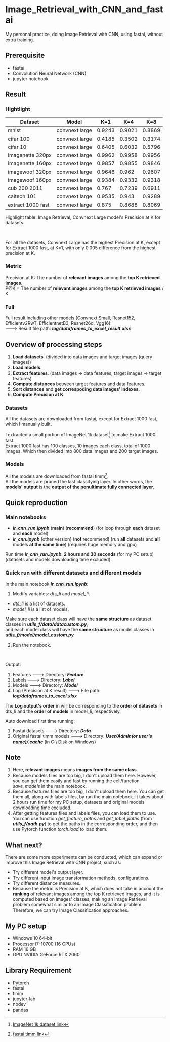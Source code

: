 # Image_Retrieval_with_CNN_and_fastai
My personal practice, doing Image Retrieval with CNN, using fastai, without extra training.

## Prerequisite

- fastai  
- Convolution Neural Network (CNN)  
- jupyter notebook 

## Result  

### Hightlight

| Dataset | Model | K=1 | K=4 | K=8 |
| ------- | ----- | --- | --- | --- |
| mnist | convnext large | 0.9243 | 0.9021 | 0.8869 |
| cifar 100 | convnext large | 0.4185 | 0.3502 | 0.3174 |
| cifar 10 | convnext large | 0.6405 | 0.6032 | 0.5796 |
| imagenette 320px | convnext large | 0.9962 | 0.9958 | 0.9956 |
| imagenette 160px | convnext large | 0.9857 | 0.9855 | 0.9846 |
| imagewoof 320px | convnext large | 0.9646 | 0.962 | 0.9607 |
| imagewoof 160px | convnext large | 0.9384 | 0.9332 | 0.9318 |
| cub 200 2011 | convnext large | 0.767 | 0.7239 | 0.6911 |
| caltech 101 | convnext large | 0.9535 | 0.943 | 0.9289 |
| extract 1000 fast | convnext large | 0.875 | 0.8688 | 0.8069 |  

Highlight table: Image Retrieval, Convnext Large model's Precision at K for datasets.

<br>

For all the datasets, Convnext Large has the highest Precision at K, except for Extract 1000 fast, at K=1, with only 0.005 difference from the highest precision at K.

### Metric

Precision at K: The number of **relevant images** among the **top K retrieved images**.  
P@K = The number of **relevant images** among the **top K retrieved images** / K

### Full
Full result including other models (Convnext Small, Resnet152, Efficientv2RwT, EfficientnetB3, Resnet26d, Vgg16):  
---> Result file path: ***log/dataframes_to_excel_result.xlsx***


## Overview of processing steps

1. **Load datasets**. (divided into data images and target images (query images))
2. **Load models**.  
3. **Extract features**. (data images -> data features, target images -> target features)
4. **Compute distances** between target features and data features.
5. **Sort distances** and **get correspoding data images' indexes**.
6. **Compute Precision at K**.

### Datasets

All the datasets are downloaded from fastai, except for Extract 1000 fast, which I manually built.

I extracted a small portion of ImageNet 1k dataset[^1] to make Extract 1000 fast.  
Extract 1000 fast has 100 classes, 10 images each class, total of 1000 images. Which then divided into 800 data images and 200 target images.  

### Models

All the models are downloaded from fastai timm[^2].  
All the models are pruned the last classifying layer. In other words, the **models' output** is the **output of the penultimate fully connected layer**.  

## Quick reproduction

### Main notebooks

- ***ir_cnn_run.ipynb*** (**main**) (**recommend**) (for loop through **each** dataset and **each** model)
- ***ir_cnn.ipynb*** (other version) (**not** recommend) (run **all** datasets and **all** models **at the same time**) (requires huge memory and gpu)

Run time ***ir_cnn_run.ipynb***: **2 hours and 30 seconds** (for my PC setup) (datasets and models downloading time excluded).

### Quick run with different datasets and different models

In the main notebook ***ir_cnn_run.ipynb***:  
1. Modify variables: *dts_li* and *model_li*.  
- *dts_li* is a list of datasets.  
- *model_li* is a list of models.

Make sure each dataset class will have the **same structure** as dataset classes in ***utils_f/data/datacustom.py***,  
and each model class will have the **same structure** as model classes in ***utils_f/model/model_custom.py***

2. Run the notebook.

<br>

Output:
1. Features ---> Directory: ***Feature***
2. Labels ---> Directory: ***Label***
3. Models ---> Directory: ***Model***
4. Log (Precision at K result) ---> File path: ***log/dataframes_to_excel.xlsx***

The **Log output's order** in will be corresponding to the **order of datasets** in dts_li and the **order of models** in model_li, respectively.

Auto download first time running:
1. Fastai datasets ---> Directory: ***Data***
2. Original fastai timm models ---> Directory: ***User/Admin(or user's name)/.cache*** (in C:\ Disk on Windows)

## Note

1. Here, **relevant images** means **images from the same class**.
2. Because models files are too big, I don't upload them here. However, you can get them easily and fast by running the cell/function *save_models* in the main notebook.  
3. Because features files are too big, I don't upload them here. You can get them all, along with labels files, by run the main notebook. It takes about 2 hours run time for my PC setup, datasets and original models downloading time excluded.
4. After getting features files and labels files, you can load them to use. You can use function *get_feature_paths* and *get_label_paths* (from ***utils_f/path.py***) to get the paths in the corresponding order, and then use Pytorch function *torch.load* to load them.

## What next?

There are some more experiments can be conducted, which can expand or improve this Image Retrieval with CNN project, such as:  
- Try different model's output layer.
- Try different input image transformation methods, configurations.
- Try different distance measures.  
- Because the metric is Precision at K, which does not take in account the **ranking** of relevant images among the top K retrieved images, and it is computed based on images' classes, making an Image Retrieval problem somewhat similar to an Image Classification problem. Therefore, we can try Image Classification approaches.
 
## My PC setup 

- Windows 10 64-bit  
- Processor i7-10700 (16 CPUs)  
- RAM 16 GB  
- GPU NVIDIA GeForce RTX 2060  

## Library Requirement

- Pytorch  
- fastai  
- timm  
- jupyter-lab  
- nbdev  
- pandas  

[^1]: [ImageNet 1k dataset link](https://www.kaggle.com/datasets/kerrit/imagenet1kmediumtest-10k)
[^2]: [fastai timm link](https://timm.fast.ai/)
